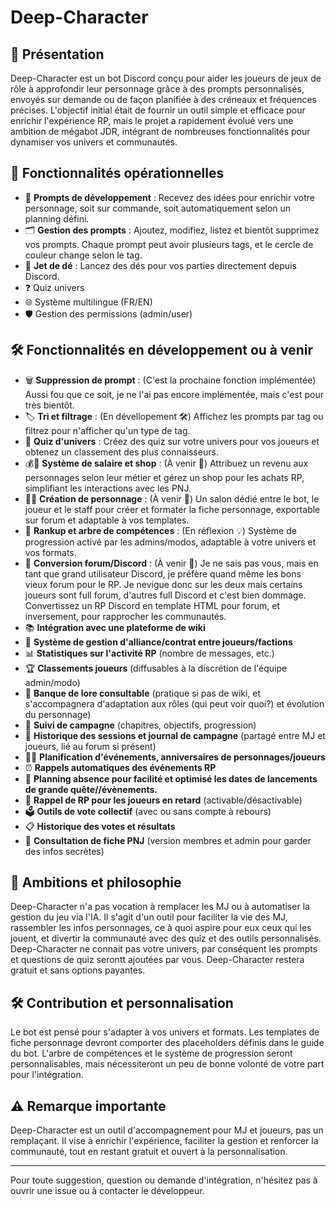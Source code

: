 # Deep-Character

## 📝 Présentation 

Deep-Character est un bot Discord conçu pour aider les joueurs de jeux de rôle à approfondir leur personnage grâce à des prompts personnalisés, envoyés sur demande ou de façon planifiée à des créneaux et fréquences précises. L'objectif initial était de fournir un outil simple et efficace pour enrichir l'expérience RP, mais le projet a rapidement évolué vers une ambition de mégabot JDR, intégrant de nombreuses fonctionnalités pour dynamiser vos univers et communautés.

## 🚀 Fonctionnalités opérationnelles 

- 🧠 **Prompts de développement** : Recevez des idées pour enrichir votre personnage, soit sur commande, soit automatiquement selon un planning défini.
- 🗂️ **Gestion des prompts** : Ajoutez, modifiez, listez et bientôt supprimez vos prompts. Chaque prompt peut avoir plusieurs tags, et le cercle de couleur change selon le tag.
- 🎲 **Jet de dé** : Lancez des dés pour vos parties directement depuis Discord.
- ❓ Quiz univers
- 🌐 Système multilingue (FR/EN)
- 🛡️ Gestion des permissions (admin/user)

## 🛠️ Fonctionnalités en développement ou à venir 

- 🗑️ **Suppression de prompt** : (C'est la prochaine fonction implémentée) Aussi fou que ce soit, je ne l'ai pas encore implémentée, mais c'est pour très bientôt.
- 🏷️ **Tri et filtrage** : (En dévellopement 🛠️) Affichez les prompts par tag ou filtrez pour n'afficher qu'un type de tag.
- 🧩 **Quiz d'univers** : Créez des quiz sur votre univers pour vos joueurs et obtenez un classement des plus connaisseurs.
- 💰🛒 **Système de salaire et shop** : (À venir 🚧) Attribuez un revenu aux personnages selon leur métier et gérez un shop pour les achats RP, simplifiant les interactions avec les PNJ.
- 🧑‍🎤 **Création de personnage** : (À venir 🚧) Un salon dédié entre le bot, le joueur et le staff pour créer et formater la fiche personnage, exportable sur forum et adaptable à vos templates.
- 🌳 **Rankup et arbre de compétences** : (En réflexion 💡) Système de progression activé par les admins/modos, adaptable à votre univers et vos formats.
- 🔄 **Conversion forum/Discord** : (À venir 🚧) Je ne sais pas vous, mais en tant que grand utilisateur Discord, je préfère quand même les bons vieux forum pour le RP. Je nevigue donc sur les deux mais certains joueurs sont full forum, d'autres full Discord et c'est bien dommage. Convertissez un RP Discord en template HTML pour forum, et inversement, pour rapprocher les communautés.
- 📚 **Intégration avec une plateforme de wiki**
- 🤝 **Système de gestion d'alliance/contrat entre joueurs/factions**
- 📊 **Statistiques sur l'activité RP** (nombre de messages, etc.)
- 🏆 **Classements joueurs** (diffusables à la discrétion de l'équipe admin/modo)
- 🏦 **Banque de lore consultable** (pratique si pas de wiki, et s'accompagnera d'adaptation aux rôles (qui peut voir quoi?) et évolution du personnage)
- 📅 **Suivi de campagne** (chapitres, objectifs, progression)
- 📖 **Historique des sessions et journal de campagne** (partagé entre MJ et joueurs, lié au forum si présent)
- 📆🎉 **Planification d'événements, anniversaires de personnages/joueurs**
- ⏰ **Rappels automatiques des événements RP**
- 📆 **Planning absence pour facilité et optimisé les dates de lancements de grande quête//évènements.**
- 📨 **Rappel de RP pour les joueurs en retard** (activable/désactivable)
- 🗳️ **Outils de vote collectif** (avec ou sans compte à rebours)
- 📋 **Historique des votes et résultats**
- 👤 **Consultation de fiche PNJ** (version membres et admin pour garder des infos secrètes)

## 🌟 Ambitions et philosophie 

Deep-Character n'a pas vocation à remplacer les MJ ou à automatiser la gestion du jeu via l'IA. Il s'agit d'un outil pour faciliter la vie des MJ, rassembler les infos personnages, ce à quoi aspire pour eux ceux qui les jouent, et divertir la communauté avec des quiz et des outils personnalisés. Deep-Character ne connait pas votre univers, par conséquent les prompts et questions de quiz serontt ajoutées par vous. Deep-Character restera gratuit et sans options payantes.


## 🛠️ Contribution et personnalisation 

Le bot est pensé pour s'adapter à vos univers et formats. Les templates de fiche personnage devront comporter des placeholders définis dans le guide du bot. L'arbre de compétences et le système de progression seront personnalisables, mais nécessiteront un peu de bonne volonté de votre part pour l'intégration.

## ⚠️ Remarque importante

Deep-Character est un outil d'accompagnement pour MJ et joueurs, pas un remplaçant. Il vise à enrichir l'expérience, faciliter la gestion et renforcer la communauté, tout en restant gratuit et ouvert à la personnalisation.

---

Pour toute suggestion, question ou demande d'intégration, n'hésitez pas à ouvrir une issue ou à contacter le développeur.
